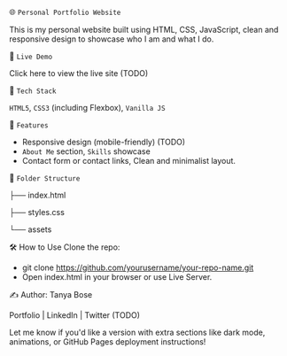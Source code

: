 🌐 `Personal Portfolio Website`

This is my personal website built using HTML, CSS, JavaScript, clean and responsive design to showcase who I am and what I do.

🚀 `Live Demo`

Click here to view the live site (TODO)

🧰 `Tech Stack`

`HTML5`, `CSS3` (including Flexbox), `Vanilla JS`

📄 `Features`

- Responsive design (mobile-friendly) (TODO)
- `About Me` section, `Skills` showcase
- Contact form or contact links, Clean and minimalist layout. 

📁 `Folder Structure`

├── index.html

├── styles.css

└── assets

🛠️ How to Use
Clone the repo:
- git clone https://github.com/yourusername/your-repo-name.git
- Open index.html in your browser or use Live Server.

✍️ Author: Tanya Bose

Portfolio | LinkedIn | Twitter (TODO)

Let me know if you'd like a version with extra sections like dark mode, animations, or GitHub Pages deployment instructions!
